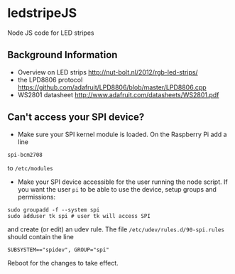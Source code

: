 ledstripeJS
===========

Node JS code for LED stripes


Background Information
----------------------

* Overview on LED strips http://nut-bolt.nl/2012/rgb-led-strips/
* the LPD8806 protocol https://github.com/adafruit/LPD8806/blob/master/LPD8806.cpp
* WS2801 datasheet http://www.adafruit.com/datasheets/WS2801.pdf

Can't access your SPI device?
-----------------------------

* Make sure your SPI kernel module is loaded. On the Raspberry Pi add a line
```
spi-bcm2708
```
to `/etc/modules`

* Make your SPI device accessible for the user running the node script. If you want the user `pi` to be able to use the device, setup groups and permissions:
```
sudo groupadd -f --system spi
sudo adduser tk spi # user tk will access SPI
```
and create (or edit) an udev rule. The file `/etc/udev/rules.d/90-spi.rules` should contain the line
```
SUBSYSTEM=="spidev", GROUP="spi"
```
Reboot for the changes to take effect.
